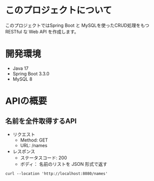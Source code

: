 # このプロジェクトについて

このプロジェクトではSpring Boot と MySQLを使ったCRUD処理をもつ RESTful な Web API を作成します。

# 開発環境

- Java 17
- Spring Boot 3.3.0
- MySQL 8

# APIの概要

## 名前を全件取得するAPI

- リクエスト
    - Method: GET
    - URL: /names
- レスポンス
    - ステータスコード: 200
    - ボディ： 名前のリストを JSON 形式で返す

```curl
curl --location 'http://localhost:8080/names'
```
